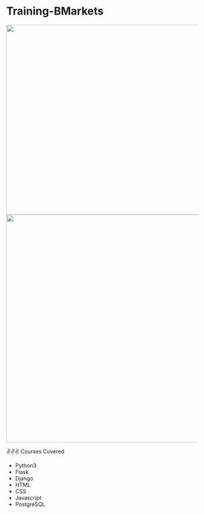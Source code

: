 # Training-BMarkets


<img src="https://user-images.githubusercontent.com/60667917/213636544-17a08ab5-77e9-41eb-8c1b-7826573af656.jpeg" width="1200" height="500" />


<img src="https://user-images.githubusercontent.com/60667917/213673743-a851c6c3-15ea-41d2-a007-dd13a099e746.jpeg" width="1200" height="600" />





✌️✌️✌️ Courses Covered
- Python3
- Flask
- Django
- HTML
- CSS
- Javascript
- PostgreSQL